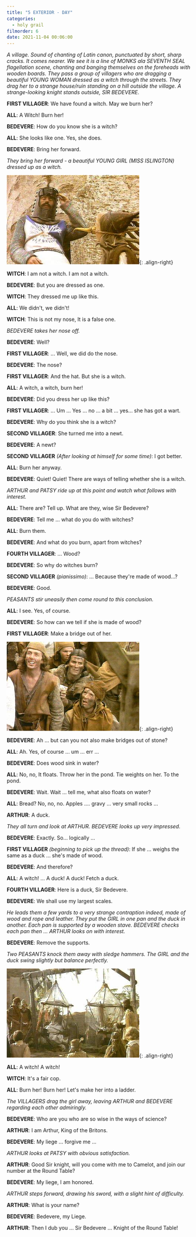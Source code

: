 ```yaml
---
title: "5 EXTERIOR - DAY"
categories:
  - holy grail
filmorder: 6
date: 2021-11-04 00:06:00
---
```


_A village. Sound of chanting of Latin canon, punctuated by short, sharp cracks. It comes nearer. We see it is a line of MONKS ala SEVENTH SEAL flagellation scene, chanting and banging themselves on the foreheads with wooden boards. They pass a group of villagers who are dragging a beautiful YOUNG WOMAN dressed as a witch through the streets. They drag her to a strange house/ruin standing on a hill outside the village. A strange-looking knight stands outside, SIR BEDEVERE._

**FIRST VILLAGER**: We have found a witch. May we burn her?

**ALL**: A Witch! Burn her!

**BEDEVERE**: How do you know she is a witch?

**ALL**: She looks like one. Yes, she does.

**BEDEVERE**: Bring her forward.

_They bring her forward - a beautiful YOUNG GIRL (MISS ISLINGTON) dressed up as a witch._

![Witch And Bedevere](/images/witch2.jpg){: .align-right}

**WITCH**: I am not a witch. I am not a witch.

**BEDEVERE**: But you are dressed as one.

**WITCH**: They dressed me up like this.

**ALL**: We didn't, we didn't!

**WITCH**: This is not my nose, It is a false one.

_BEDEVERE takes her nose off._

**BEDEVERE**: Well?

**FIRST VILLAGER**: ... Well, we did do the nose.

**BEDEVERE**: The nose?

**FIRST VILLAGER**: And the hat. But she is a witch.

**ALL**: A witch, a witch, burn her!

**BEDEVERE**: Did you dress her up like this?

**FIRST VILLAGER**: ... Um ... Yes ... no ... a bit ... yes... she has got a wart.

**BEDEVERE**: Why do you think she is a witch?

**SECOND VILLAGER**: She turned me into a newt.

**BEDEVERE**: A newt?

**SECOND VILLAGER** _(After looking at himself for some time)_: I got better.

**ALL**: Burn her anyway.

**BEDEVERE**: Quiet! Quiet! There are ways of telling whether she is a witch.

_ARTHUR and PATSY ride up at this point and watch what follows with interest._

**ALL**: There are? Tell up. What are they, wise Sir Bedevere?

**BEDEVERE**: Tell me ... what do you do with witches?

**ALL**: Burn them.

**BEDEVERE**: And what do you burn, apart from witches?

**FOURTH VILLAGER**: ... Wood?

**BEDEVERE**: So why do witches burn?

**SECOND VILLAGER** _(pianissimo)_: ... Because they're made of wood...?

**BEDEVERE**: Good.

_PEASANTS stir uneasily then come round to this conclusion._

**ALL**: I see. Yes, of course.

**BEDEVERE**: So how can we tell if she is made of wood?

**FIRST VILLAGER**: Make a bridge out of her.

![Villagers](/images/witch1.jpg){: .align-right}

**BEDEVERE**: Ah ... but can you not also make bridges out of stone?

**ALL**: Ah. Yes, of course ... um ... err ...

**BEDEVERE**: Does wood sink in water?

**ALL**: No, no, It floats. Throw her in the pond. Tie weights on her. To the pond.

**BEDEVERE**: Wait. Wait ... tell me, what also floats on water?

**ALL**: Bread? No, no, no. Apples .... gravy ... very small rocks ...

**ARTHUR**: A duck.

_They all turn and look at ARTHUR. BEDEVERE looks up very impressed._

**BEDEVERE**: Exactly. So... logically ...

**FIRST VILLAGER** _(beginning to pick up the thread)_: If she ... weighs the same as a duck ... she's made of wood.

**BEDEVERE**: And therefore?

**ALL**: A witch! ... A duck! A duck! Fetch a duck.

**FOURTH VILLAGER**: Here is a duck, Sir Bedevere.

**BEDEVERE**: We shall use my largest scales.

_He leads them a few yards to a very strange contraption indeed, made of wood and rope and leather. They put the GIRL in one pan and the duck in another. Each pan is supported by a wooden stave. BEDEVERE checks each pan then ... ARTHUR looks on with interest._

**BEDEVERE**: Remove the supports.

_Two PEASANTS knock them away with sledge hammers. The GIRL and the duck swing slightly but balance perfectly._

![Witch And Duck](/images/witch3.jpg){: .align-right}

**ALL**: A witch! A witch!

**WITCH**: It's a fair cop.

**ALL**: Burn her! Burn her! Let's make her into a ladder.

_The VILLAGERS drag the girl away, leaving ARTHUR and BEDEVERE regarding each other admiringly._

**BEDEVERE**: Who are you who are so wise in the ways of science?

**ARTHUR**: I am Arthur, King of the Britons.

**BEDEVERE**: My liege ... forgive me ...

_ARTHUR looks at PATSY with obvious satisfaction._

**ARTHUR**: Good Sir knight, will you come with me to Camelot, and join our number at the Round Table?

**BEDEVERE**: My liege, I am honored.

_ARTHUR steps forward, drawing his sword, with a slight hint of difficulty._

**ARTHUR**: What is your name?

**BEDEVERE**: Bedevere, my Liege.

**ARTHUR**: Then I dub you ... Sir Bedevere ... Knight of the Round Table! 